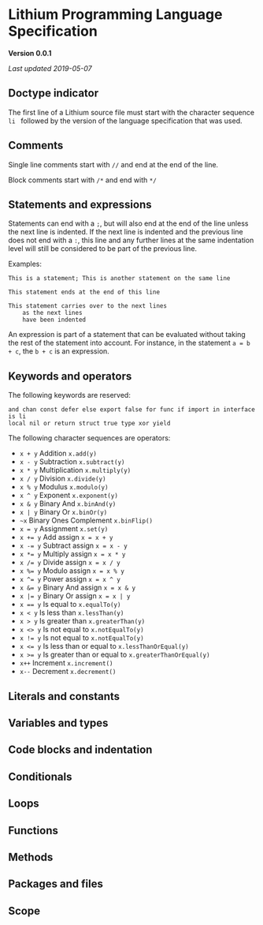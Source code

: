 # Lithium Programming Language Specification

**Version 0.0.1**

*Last updated 2019-05-07*

## Doctype indicator

The first line of a Lithium source file must start with the character sequence
`li ` followed by the version of the language specification that was used.


## Comments

Single line comments start with `//` and end at the end of the line.

Block comments start with `/*` and end with `*/`


## Statements and expressions

Statements can end with a `;`, but will also end at the end of the line unless
the next line is indented. If the next line is indented and the previous line
does not end with a `:`, this line and any further lines at the same indentation
level will still be considered to be part of the previous line.

Examples:

    This is a statement; This is another statement on the same line
    
    This statement ends at the end of this line
    
    This statement carries over to the next lines
    	as the next lines
    	have been indented

An expression is part of a statement that can be evaluated without taking the
rest of the statement into account. For instance, in the statement `a = b + c`,
the `b + c` is an expression.


## Keywords and operators

The following keywords are reserved:

    and chan const defer else export false for func if import in interface is li
    local nil or return struct true type xor yield

The following character sequences are operators:

- `x + y` Addition `x.add(y)`
- `x - y` Subtraction `x.subtract(y)`
- `x * y` Multiplication `x.multiply(y)`
- `x / y` Division `x.divide(y)`
- `x % y` Modulus `x.modulo(y)`
- `x ^ y` Exponent `x.exponent(y)`
- `x & y` Binary And `x.binAnd(y)`
- `x | y` Binary Or `x.binOr(y)`
- `~x` Binary Ones Complement `x.binFlip()`
- `x = y` Assignment `x.set(y)`
- `x += y` Add assign `x = x + y`
- `x -= y` Subtract assign `x = x - y`
- `x *= y` Multiply assign `x = x * y`
- `x /= y` Divide assign `x = x / y`
- `x %= y` Modulo assign `x = x % y`
- `x ^= y` Power assign `x = x ^ y`
- `x &= y` Binary And assign `x = x & y`
- `x |= y` Binary Or assign `x = x | y`
- `x == y` Is equal to `x.equalTo(y)`
- `x < y` Is less than `x.lessThan(y)`
- `x > y` Is greater than `x.greaterThan(y)`
- `x <> y` Is not equal to `x.notEqualTo(y)`
- `x != y` Is not equal to `x.notEqualTo(y)`
- `x <= y` Is less than or equal to `x.lessThanOrEqual(y)`
- `x >= y` Is greater than or equal to `x.greaterThanOrEqual(y)`
- `x++` Increment `x.increment()`
- `x--` Decrement `x.decrement()`


## Literals and constants


## Variables and types


## Code blocks and indentation


## Conditionals


## Loops


## Functions


## Methods


## Packages and files


## Scope

